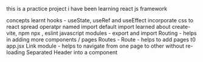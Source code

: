 this is a practice project
i have been learning react js framework

concepts learnt 
hooks - useState, useRef and useEffect
incorporate css to react
spread operatpr
named import 
default import
learned about
    create-vite, npm npx , eslint 
    javascript modules - export and import
    Routing - helps in adding more components / pages
    Routes - Route - helps to add pages t0 app.jsx
    Link module  - helps to navigate from one page to other without re-loading
    Separated Header into a component